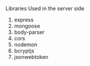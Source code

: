 Libraries Used in the server side

1. express
2. mongoose
3. body-parser
5. cors
6. nodemon
7. bcryptjs
8. jsonwebtoken
